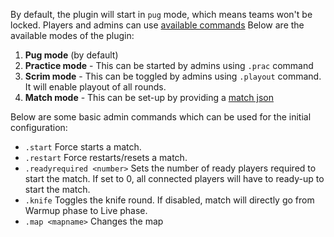 By default, the plugin will start in `pug` mode, which means teams won't be locked. Players and admins can use [available commands](../commands)
Below are the available modes of the plugin:

1. **Pug mode** (by default)
2. **Practice mode** - This can be started by admins using `.prac` command
3. **Scrim mode** - This can be toggled by admins using `.playout` command. It will enable playout of all rounds.
4. **Match mode** - This can be set-up by providing a [match json](../match_schema)

Below are some basic admin commands which can be used for the initial configuration:

- `.start` Force starts a match. 
- `.restart` Force restarts/resets a match.
- `.readyrequired <number>` Sets the number of ready players required to start the match. If set to 0, all connected players will have to ready-up to start the match.
- `.knife` Toggles the knife round. If disabled, match will directly go from Warmup phase to Live phase.
- `.map <mapname>` Changes the map
